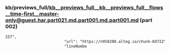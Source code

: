 ### kb/previews_full/kb__previews_full__kb__previews_full__flows__time-first__master-only@guest.har.part021.md.part001.md.part001.md (part 002)

```md
257",
                          "url": "https://n958200.alteg.io/chunk-KO722YSM.js",
                          "lineNumbe
```

```
